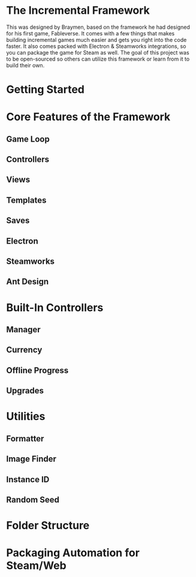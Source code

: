 # The Incremental Framework

This was designed by Braymen, based on the framework he had designed for his first game, Fableverse. It comes with a few things that makes building incremental games much easier and gets you right into the code faster. It also comes packed with Electron & Steamworks integrations, so you can package the game for Steam as well. The goal of this project was to be open-sourced so others can utilize this framework or learn from it to build their own.

# Getting Started

# Core Features of the Framework

## Game Loop

## Controllers

## Views

## Templates

## Saves

## Electron

## Steamworks

## Ant Design

# Built-In Controllers

## Manager

## Currency

## Offline Progress

## Upgrades

# Utilities

## Formatter

## Image Finder

## Instance ID

## Random Seed

# Folder Structure

# Packaging Automation for Steam/Web

